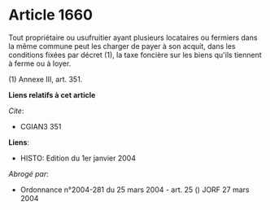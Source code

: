 # Article 1660

Tout propriétaire ou usufruitier ayant plusieurs locataires ou fermiers dans la même commune peut les charger de payer à son
acquit, dans les conditions fixées par décret (1), la taxe foncière sur les biens qu'ils tiennent à ferme ou à loyer.

(1) Annexe III, art. 351.

**Liens relatifs à cet article**

_Cite_:

  - CGIAN3 351

**Liens**:

  - HISTO: Edition du 1er janvier 2004

_Abrogé par_:

  - Ordonnance n°2004-281 du 25 mars 2004 - art. 25 () JORF 27 mars 2004
